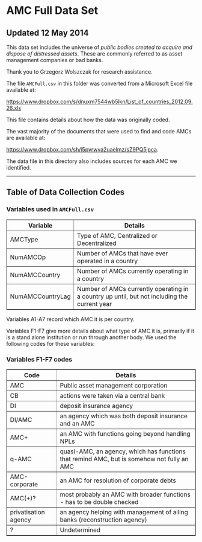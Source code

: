 # AMC Full Data Set
## Updated 12 May 2014

This data set includes the universe of *public bodies created to acquire and dispose of distressed assets*. These are commonly referred to as asset management companies or bad banks. 

Thank you to Grzegorz Wolszczak for research assistance.

The file `AMCFull.csv` in this folder was converted from a Microsoft Excel file available at:

<https://www.dropbox.com/s/dnuxm7544wb5lkn/List_of_countries_2012.09.26.xls>

This file contains details about how the data was originally coded.

The vast majority of the documents that were used to find and code AMCs are available at: 

<https://www.dropbox.com/sh/i5pvrwva2uaelmz/sZ9PQ5jpca>.

The data file in this directory also includes sources for each AMC we identified.

---
## Table of Data Collection Codes
### Variables used in `AMCFull.csv`

<TABLE border=1>
	<TR><TH> Variable </TH> <TH> Details </TH>  </TR>
	<TR><TD>AMCType</TD> <TD>Type of AMC, Centralized or Decentralized</TD></TR>
	<TR><TD>NumAMCOp</TD> <TD>Number of AMCs that have ever operated in a country</TD></TR>
	<TR><TD>NumAMCCountry</TD> <TD>Number of AMCs currently operating in a country</TD></TR>
	<TR><TD>NumAMCCountryLag</TD> <TD>Number of AMCs currently operating in a country up until, but not including the current year</TD></TR>
</TABLE>

Variables A1-A7 record which AMC it is per country.

Variables F1-F7 give more details about what type of AMC it is, primarily if it is a stand alone institution or run through another body. We used the following codes for these variables:

### Variables F1-F7 codes

<TABLE border=1>
	<TR><TH> Code </TH> <TH> Details </TH>  </TR>
	<TR> <TD>AMC</TD> <TD>Public asset management corporation</TD> </TR>
	  <TR>  </TD> <TD> CB </TD> <TD> actions were taken via a central bank </TD> </TR>
  <TR>  <TD> DI </TD> <TD> deposit insurance agency </TD> </TR>
  <TR>  </TD> <TD> DI/AMC </TD> <TD> an agency which was both deposit insurance and an AMC </TD> </TR>
  <TR>  </TD> <TD> AMC+ </TD> <TD> an AMC with functions going beyond handling NPLs </TD> </TR>
  <TR>   <TD> q-AMC </TD> <TD> quasi-AMC, an agency, which has functions that remind AMC, but is somehow not fully an AMC </TD> </TR>
  <TR>  </TD> <TD> AMC-corporate </TD> <TD> an AMC for resolution of corporate debts </TD> </TR>
  <TR>  <TD> AMC(+)? </TD> <TD> most probably an AMC with broader functions - has to be double checked </TD> </TR>
  <TR> <TD> privatisation agency </TD> <TD> an agency helping with management of ailing banks (reconstruction agency) </TD> </TR>
   <TR> <TD> ? </TD> <TD> Undetermined </TD> </TR>


</TABLE>


